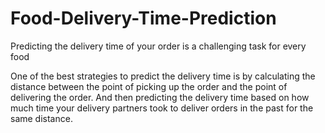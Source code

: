 # Food-Delivery-Time-Prediction
Predicting the delivery time of your order is a challenging task for every food

One of the best strategies to predict the delivery time is by calculating the distance between the point of picking up the order and the point of delivering the order. And then predicting the delivery time based on how much time your delivery partners took to deliver orders in the past for the same distance.
